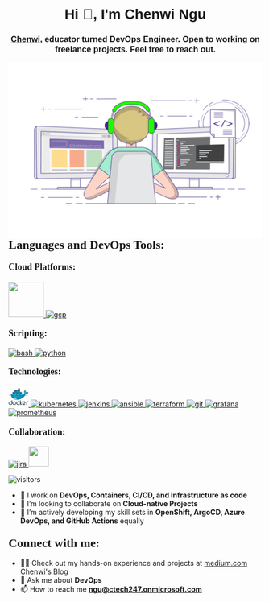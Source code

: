<!-- Header Section -->
<h1 align="center"><font face="Arial">Hi 👋, I'm Chenwi Ngu </font></h1>
<h3 align="center"><font face="Arial"><a href="https://www.linkedin.com/in/chenwingu/" target="_blank" rel="noreferrer">Chenwi</a>, educator turned DevOps Engineer. Open to working on freelance projects. Feel free to reach out.</font></h3>

<!-- GIF -->
<img align="right" height="350" width="550" src="https://raw.githubusercontent.com/mikonoid/mikonoid/main/images/gifs/coder3.gif" />

<!-- Languages and Tools Section -->
<h3 align="left"><font size="+2" face="Verdana">Languages and DevOps Tools:</font></h3>

<!-- Cloud Section -->
<h4><font size="+1" face="Tahoma">Cloud Platforms:</font></h4>
<p align="left">
<a href="[https://aws.amazon.com](https://aws.amazon.com/)" target="_blank" rel="noreferrer">
<img src="https://www.vectorlogo.zone/logos/amazon_aws/amazon_aws-ar21.svg" width="70" height="70"/>
</a>
<a href="[https://cloud.google.com](https://cloud.google.com/)" target="_blank" rel="noreferrer">
<img src="https://www.vectorlogo.zone/logos/google_cloud/google_cloud-icon.svg" alt="gcp" width="70" height="70"/>
</a>
<!-- Add more cloud-related tools here -->
</p>

<!-- Scripting Section -->
<h4><font size="+1" face="Tahoma">Scripting:</font></h4>
<p align="left">
<a href="https://www.gnu.org/software/bash/" target="_blank" rel="noreferrer">
<img src="https://www.vectorlogo.zone/logos/gnu_bash/gnu_bash-icon.svg" alt="bash" width="90" height="90"/>
</a>
<a href="[https://www.python.org](https://www.python.org/)" target="_blank" rel="noreferrer">
<img src="https://i.giphy.com/media/KAq5w47R9rmTuvWOWa/giphy.webp" alt="python" width="90" height="90"/>
</a>
</p>

<!-- Technologies Section -->
<h4><font size="+1" face="Tahoma">Technologies:</font></h4>
<p align="left">
<a href="https://www.docker.com/" target="_blank" rel="noreferrer">
<img src="https://raw.githubusercontent.com/devicons/devicon/master/icons/docker/docker-original-wordmark.svg" alt="docker" width="40" height="40"/>
</a>
<a href="https://kubernetes.io/" target="_blank" rel="noreferrer">
<img src="https://upload.wikimedia.org/wikipedia/commons/thumb/3/39/Kubernetes_logo_without_workmark.svg/2109px-Kubernetes_logo_without_workmark.svg.png" alt="kubernetes" width="40" height="40"/>
</a>
<a href="https://www.jenkins.io" target="_blank" rel="noreferrer"> 
<img src="https://www.vectorlogo.zone/logos/jenkins/jenkins-icon.svg" alt="jenkins" width="40" height="40"/> 
</a>
<a href="https://ansible.com" target="_blank" rel="noreferrer"> 
<img src="https://www.vectorlogo.zone/logos/ansible/ansible-icon.svg" alt="ansible" width="40" height="40"/> 
</a>
<a href="https://terraform.io" target="_blank" rel="noreferrer">
<img src="https://www.vectorlogo.zone/logos/terraformio/terraformio-ar21.svg" alt="terraform" width="55" height="55"/>
</a>
<a href="https://git-scm.com/" target="_blank" rel="noreferrer"> 
<img src="https://www.vectorlogo.zone/logos/git-scm/git-scm-icon.svg" alt="git" width="40" height="40"/> 
</a>
<a href="https://grafana.com" target="_blank" rel="noreferrer"> 
<img src="https://www.vectorlogo.zone/logos/grafana/grafana-icon.svg" alt="grafana" width="40" height="40"/> 
</a>
<a href="https://prometheus.io" target="_blank" rel="noreferrer"> 
<img src="https://www.vectorlogo.zone/logos/prometheusio/prometheusio-icon.svg" alt="prometheus" width="40" height="40"/> 
</a>

<!-- Documentation Section -->
<h4><font size="+1" face="Tahoma">Collaboration:</font></h4>
<p align="left">
<a href="https://altassian.com" target="_blank" rel="noreferrer"> 
<img src="https://www.vectorlogo.zone/logos/atlassian_jira/atlassian_jira-icon.svg" alt="jira" width="40" height="40"/> 
</a>
<a href="https://altassian.com" target="_blank" rel="noreferrer"> 
<img src="https://github.com/Chenwingu/code_base/raw/master/confluence-svgrepo-com.svg" width="40" height="40"/> 
</a>

<!-- Stats and GitHub activity -->
![visitors](https://vbr.wocr.tk/badge?page_id=Chenwingu.Chenwingu&color=00cf00)

- 🔭 I work on **DevOps, Containers, CI/CD, and Infrastructure as code**
- 👯 I’m looking to collaborate on **Cloud-native Projects**
- 🌱 I’m actively developing my skill sets in **OpenShift, ArgoCD, Azure DevOps, and GitHub Actions** equally

<!-- Contact Section -->
<h3 align="left"><font size="+2" face="Verdana">Connect with me:</font></h3>
<p align="left">
</p>

- 👨‍💻 Check out my hands-on experience and projects at [medium.com](https://medium.com/@chenwingu) [Chenwi's Blog](https://chenwingu.hashnode.dev)
- 💬 Ask me about **DevOps**
- 📫 How to reach me **[ngu@ctech247.onmicrosoft.com](mailto:ngu@ctech247.onmicrosoft.com)**

